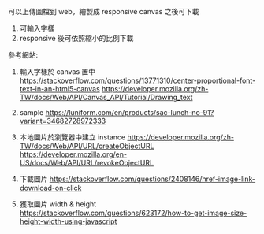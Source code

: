 可以上傳圖檔到 web，繪製成 responsive canvas 之後可下載

1. 可輸入字樣
2. responsive 後可依照縮小的比例下載

參考網站:

1. 輸入字樣於 canvas 置中
   https://stackoverflow.com/questions/13771310/center-proportional-font-text-in-an-html5-canvas
   https://developer.mozilla.org/zh-TW/docs/Web/API/Canvas_API/Tutorial/Drawing_text

2. sample
   https://luniform.com/en/products/sac-lunch-no-91?variant=34682728972333

3. 本地圖片於瀏覽器中建立 instance
   https://developer.mozilla.org/zh-TW/docs/Web/API/URL/createObjectURL
   https://developer.mozilla.org/en-US/docs/Web/API/URL/revokeObjectURL

4. 下載圖片
   https://stackoverflow.com/questions/2408146/href-image-link-download-on-click

5. 獲取圖片 width & height
   https://stackoverflow.com/questions/623172/how-to-get-image-size-height-width-using-javascript
